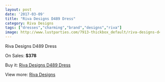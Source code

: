```yaml
---
layout: post
date: '2017-03-09'
title: "Riva Designs D489 Dress"
category: Riva Designs
tags: ["dresses","charming","brand","designs","riva"]
image: http://www.lustparties.com/7913-thickbox_default/riva-designs-d489-dress.jpg
---
```

Riva Designs D489 Dress

On Sales: **$378**
<a href="https://www.lustparties.com/en/riva-designs/2636-riva-designs-d489-dress.html"><amp-img layout="responsive" width="600" height="600" src="//www.lustparties.com/7913-thickbox_default/riva-designs-d489-dress.jpg" alt="Riva Designs D489 Dress 0" /></a>
<a href="https://www.lustparties.com/en/riva-designs/2636-riva-designs-d489-dress.html"><amp-img layout="responsive" width="600" height="600" src="//www.lustparties.com/7914-thickbox_default/riva-designs-d489-dress.jpg" alt="Riva Designs D489 Dress 1" /></a>

Buy it: [Riva Designs D489 Dress](https://www.lustparties.com/en/riva-designs/2636-riva-designs-d489-dress.html "Riva Designs D489 Dress")

View more: [Riva Designs](https://www.lustparties.com/en/6-riva-designs "Riva Designs")